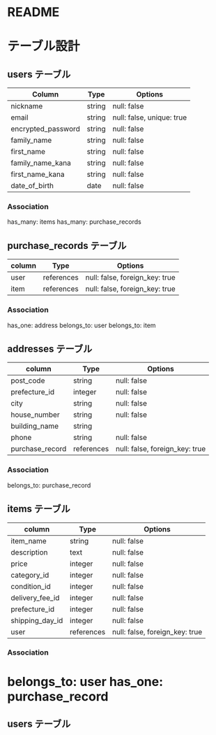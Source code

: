 # README

# テーブル設計

## users テーブル

| Column             | Type    | Options                   |
| ------------------ | ------- | ------------------------- |
| nickname           | string  | null: false               |
| email              | string  | null: false, unique: true |
| encrypted_password | string  | null: false               |
| family_name        | string  | null: false               |
| first_name         | string  | null: false               |
| family_name_kana   | string  | null: false               |
| first_name_kana    | string  | null: false               |
| date_of_birth      | date    | null: false               |

### Association
has_many: items
has_many: purchase_records

## purchase_records テーブル

| column           | Type      | Options           |
| ---------------- | --------- | ----------------- |
| user             | references | null: false, foreign_key: true |
| item             | references | null: false, foreign_key: true |

### Association
has_one: address
belongs_to: user
belongs_to: item


## addresses テーブル

| column           | Type    | Options           |
| ---------------- | ------- | ----------------- |
| post_code        | string  | null: false       |
| prefecture_id    | integer | null: false       |
| city             | string  | null: false       |
| house_number     | string  | null: false       |
| building_name    | string  |                   |
| phone            | string  | null: false       |
| purchase_record  | references | null: false, foreign_key: true |

### Association
belongs_to: purchase_record



## items テーブル

| column           | Type    | Options           |
| ---------------- | ------- | ----------------- |
| item_name        | string  | null: false       |
| description      | text    | null: false       |
| price            | integer | null: false       |
| category_id      | integer | null: false       |
| condition_id     | integer | null: false       |
| delivery_fee_id  | integer | null: false       |
| prefecture_id    | integer | null: false       |
| shipping_day_id  | integer | null: false       |
| user             | references | null: false, foreign_key: true |

### Association
belongs_to: user
has_one: purchase_record
=======
## users テーブル
